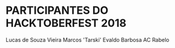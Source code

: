 # PARTICIPANTES DO HACKTOBERFEST 2018

Lucas de Souza Vieira
Marcos 'Tarski'
Evaldo Barbosa
AC Rabelo
